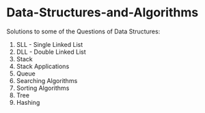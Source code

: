 # Data-Structures-and-Algorithms
Solutions to some of the Questions of Data Structures:
1. SLL - Single Linked List
2. DLL - Double Linked List
3. Stack
4. Stack Applications
5. Queue
6. Searching Algorithms
7. Sorting Algorithms
8. Tree
9. Hashing
